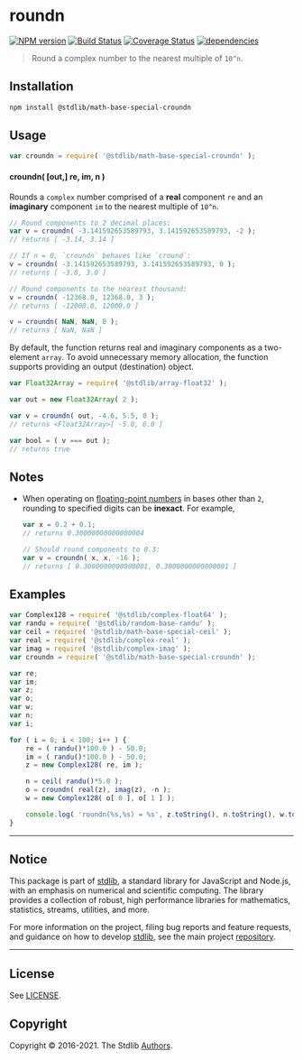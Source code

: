<!--

@license Apache-2.0

Copyright (c) 2018 The Stdlib Authors.

Licensed under the Apache License, Version 2.0 (the "License");
you may not use this file except in compliance with the License.
You may obtain a copy of the License at

   http://www.apache.org/licenses/LICENSE-2.0

Unless required by applicable law or agreed to in writing, software
distributed under the License is distributed on an "AS IS" BASIS,
WITHOUT WARRANTIES OR CONDITIONS OF ANY KIND, either express or implied.
See the License for the specific language governing permissions and
limitations under the License.

-->

# roundn

[![NPM version][npm-image]][npm-url] [![Build Status][test-image]][test-url] [![Coverage Status][coverage-image]][coverage-url] [![dependencies][dependencies-image]][dependencies-url]

> Round a complex number to the nearest multiple of `10^n`.

<section class="installation">

## Installation

```bash
npm install @stdlib/math-base-special-croundn
```

</section>

<section class="usage">

## Usage

```javascript
var croundn = require( '@stdlib/math-base-special-croundn' );
```

#### croundn( \[out,] re, im, n )

Rounds a `complex` number comprised of a **real** component `re` and an **imaginary** component `im` to the nearest multiple of `10^n`.

```javascript
// Round components to 2 decimal places:
var v = croundn( -3.141592653589793, 3.141592653589793, -2 );
// returns [ -3.14, 3.14 ]

// If n = 0, `croundn` behaves like `cround`:
v = croundn( -3.141592653589793, 3.141592653589793, 0 );
// returns [ -3.0, 3.0 ]

// Round components to the nearest thousand:
v = croundn( -12368.0, 12368.0, 3 );
// returns [ -12000.0, 12000.0 ]

v = croundn( NaN, NaN, 0 );
// returns [ NaN, NaN ]
```

By default, the function returns real and imaginary components as a two-element `array`. To avoid unnecessary memory allocation, the function supports providing an output (destination) object.

```javascript
var Float32Array = require( '@stdlib/array-float32' );

var out = new Float32Array( 2 );

var v = croundn( out, -4.6, 5.5, 0 );
// returns <Float32Array>[ -5.0, 6.0 ]

var bool = ( v === out );
// returns true
```

</section>

<!-- /.usage -->

<section class="notes">

## Notes

-   When operating on [floating-point numbers][ieee754] in bases other than `2`, rounding to specified digits can be **inexact**. For example,

    ```javascript
    var x = 0.2 + 0.1;
    // returns 0.30000000000000004

    // Should round components to 0.3:
    var v = croundn( x, x, -16 );
    // returns [ 0.3000000000000001, 0.3000000000000001 ]
    ```

</section>

<!-- /.notes -->

<section class="examples">

## Examples

<!-- eslint no-undef: "error" -->

```javascript
var Complex128 = require( '@stdlib/complex-float64' );
var randu = require( '@stdlib/random-base-randu' );
var ceil = require( '@stdlib/math-base-special-ceil' );
var real = require( '@stdlib/complex-real' );
var imag = require( '@stdlib/complex-imag' );
var croundn = require( '@stdlib/math-base-special-croundn' );

var re;
var im;
var z;
var o;
var w;
var n;
var i;

for ( i = 0; i < 100; i++ ) {
    re = ( randu()*100.0 ) - 50.0;
    im = ( randu()*100.0 ) - 50.0;
    z = new Complex128( re, im );

    n = ceil( randu()*5.0 );
    o = croundn( real(z), imag(z), -n );
    w = new Complex128( o[ 0 ], o[ 1 ] );

    console.log( 'roundn(%s,%s) = %s', z.toString(), n.toString(), w.toString() );
}
```

</section>

<!-- /.examples -->


<section class="main-repo" >

* * *

## Notice

This package is part of [stdlib][stdlib], a standard library for JavaScript and Node.js, with an emphasis on numerical and scientific computing. The library provides a collection of robust, high performance libraries for mathematics, statistics, streams, utilities, and more.

For more information on the project, filing bug reports and feature requests, and guidance on how to develop [stdlib][stdlib], see the main project [repository][stdlib].

---

## License

See [LICENSE][stdlib-license].


## Copyright

Copyright &copy; 2016-2021. The Stdlib [Authors][stdlib-authors].

</section>

<!-- /.stdlib -->

<!-- Section for all links. Make sure to keep an empty line after the `section` element and another before the `/section` close. -->

<section class="links">

[npm-image]: http://img.shields.io/npm/v/@stdlib/math-base-special-croundn.svg
[npm-url]: https://npmjs.org/package/@stdlib/math-base-special-croundn

[test-image]: https://github.com/stdlib-js/math-base-special-croundn/actions/workflows/test.yml/badge.svg
[test-url]: https://github.com/stdlib-js/math-base-special-croundn/actions/workflows/test.yml

[coverage-image]: https://img.shields.io/codecov/c/github/stdlib-js/math-base-special-croundn/main.svg
[coverage-url]: https://codecov.io/github/stdlib-js/math-base-special-croundn?branch=main

[dependencies-image]: https://img.shields.io/david/stdlib-js/math-base-special-croundn
[dependencies-url]: https://david-dm.org/stdlib-js/math-base-special-croundn/main

[stdlib]: https://github.com/stdlib-js/stdlib

[stdlib-authors]: https://github.com/stdlib-js/stdlib/graphs/contributors

[stdlib-license]: https://raw.githubusercontent.com/stdlib-js/math-base-special-croundn/main/LICENSE

[ieee754]: https://en.wikipedia.org/wiki/IEEE_754-1985

</section>

<!-- /.links -->
